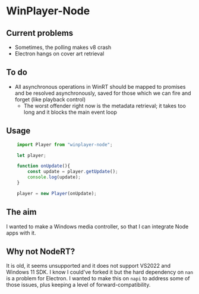 # WinPlayer-Node

## Current problems
- Sometimes, the polling makes v8 crash
- Electron hangs on cover art retrieval

## To do
- All asynchronous operations in WinRT should be mapped to promises and be resolved asynchronously, saved for those which we can fire and forget (like playback control)
  - The worst offender right now is the metadata retrieval; it takes too long and it blocks the main event loop

## Usage

```js
	import Player from "winplayer-node";

	let player;

	function onUpdate(){
		const update = player.getUpdate();
		console.log(update);
	}

	player = new Player(onUpdate);
```

## The aim

I wanted to make a Windows media controller, so that I can integrate Node apps with it.

## Why not NodeRT?

It is old, it seems unsupported and it does not support VS2022 and Windows 11 SDK. I know I could've forked it but the hard dependency on `nan` is a problem for Electron. I wanted to make this on `napi` to address some of those issues, plus keeping a level of forward-compatibility.

